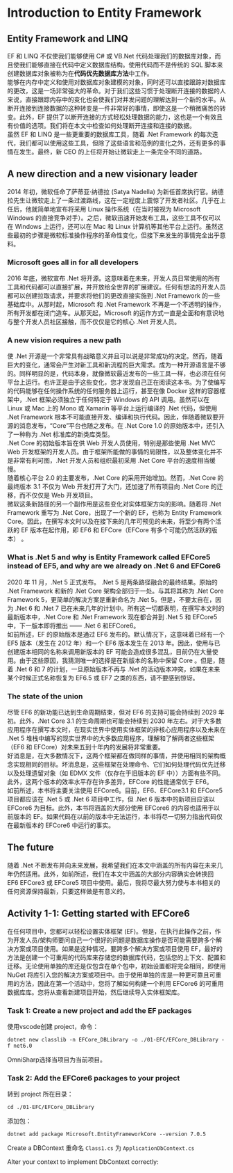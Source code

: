 # Introduction to Entity Framework
## Entity Framework and LINQ
EF 和 LINQ 不仅使我们能够使用 C# 或 VB.Net 代码处理我们的数据库对象，而且使我们能够直接在代码中定义数据库结构。使用代码而不是传统的 SQL 脚本来创建数据库对象被称为在**代码优先数据库方法**中工作。  
能够在内存中定义和使用对数据库对象建模的对象，同时还可以直接跟踪对数据库的更改，这是一场非常强大的革命。对于我们这些习惯于处理断开连接的数据的人来说，直接跟踪内存中的变化也会使我们对并发问题的理解达到一个新的水平。从断开连接到连接数据的这种转变是一件非常好的事情，即使这是一个稍微痛苦的转变。此外，EF 提供了以断开连接的方式轻松处理数据的能力，这也是一个有效且有价值的选项。我们将在本文中检查如何处理断开连接和连接的数据。  
虽然 EF 和 LINQ 是一些更重要的数据库工具，随着 .Net Framework 的每次迭代，我们都可以使用这些工具，但除了这些语言和范例的变化之外，还有更多的事情在发生。最终，新 CEO 的上任将开始让微软走上一条完全不同的道路。

## A new direction and a new visionary leader
2014 年初，微软任命了萨蒂亚·纳德拉 (Satya Nadella) 为新任首席执行官。纳德拉先生让微软走上了一条过渡路线，这在一定程度上震惊了开发者社区。几乎在上任后，他就简单地宣布将采用 Linux 操作系统（在当时被视为 Microsoft Windows 的直接竞争对手）。之后，微软迅速开始发布工具，这些工具不仅可以在 Windows 上运行，还可以在 Mac 和 Linux 计算机等其他平台上运行。虽然这些最初的步骤是微软标准操作程序的革命性变化，但接下来发生的事情完全出乎意料。 
### Microsoft goes all in for all developers
2016 年底，微软宣布 .Net 将开源。这意味着在未来，开发人员日常使用的所有工具和代码都可以直接扩展，并开放给全世界的扩展建议。任何有想法的开发人员都可以创建拉取请求，并要求将他们的更改直接实施到 .Net Framework 的一些基础库中。从那时起，Microsoft 和 .Net Framework 不再是一个不透明的操作，所有开发都在闭门造车。从那天起，Microsoft 的运作方式一直是全面和有意识地与整个开发人员社区接触，而不仅仅是它的核心 .Net 开发人员。

### A new vision requires a new path
使 .Net 开源是一个非常具有战略意义并且可以说是非常成功的决定。然而，随着巨大的变化，通常会产生对新工具和新流程的巨大需求。成为一种开源语言是不够的。同样明显的是，代码本身，就像微软最近发布的一些工具一样，也必须在任何平台上运行。也许正是由于这些变化，您才发现自己正在阅读这本书。为了使编写的代码能够在任何操作系统的任何服务器上运行，甚至在像 Docker 这样的容器框架中，.Net 框架必须独立于任何特定于 Windows 的 API 调用。虽然可以在 Linux 或 Mac 上的 Mono 或 Xamarin 等平台上运行编译的 .Net 代码，但使用 .Net Framework 根本不可能直接开发、编译和执行代码。因此，伴随着微软要开源的消息发布，“Core”平台也随之发布。在 .Net Core 1.0 的原始版本中，还引入了一种称为 .Net 标准库的新类库类型。  
.Net Core 的初始版本旨在供 Web 开发人员使用，特别是那些使用 .Net MVC Web 开发框架的开发人员。由于框架所能做的事情的局限性，以及整体变化并不是非常有利可图，.Net 开发人员和组织最初采用 .Net Core 平台的速度相当缓慢。  
随着核心平台 2.0 的主要发布，.Net Core 的采用开始增加。然而，.Net Core 的最终版本 3.1 不仅为 Web 开发打开了大门，还加速了所有项目向 .Net Core 的迁移，而不仅仅是 Web 开发项目。  
微软这条新路径的另一个副作用是这些变化对实体框架方向的影响。随着将 .Net Framework 重写为 .Net Core，出现了一个新的 EF，也称为 Entity Framework Core。因此，在撰写本文时以及在接下来的几年可预见的未来，将至少有两个活跃的 EF 版本在起作用，即 EF6 和 EFCore（EFCore 有多个可能仍然活跃的版本） 。

### What is .Net 5 and why is Entity Framework called EFCore5 instead of EF5, and why are we already on .Net 6 and EFCore6
2020 年 11 月，.Net 5 正式发布。 .Net 5 是两条路径融合的最终结果。原始的 .Net Framework 和新的 .Net Core 架构全部归于一处。与其将其称为 .Net Core Framework 5，更简单的解决方案是重新命名为 .Net 5。但是，不要太自在，因为 .Net 6 和 .Net 7 已在未来几年的计划中。所有这一切都表明，在撰写本文时的最新版本中，.Net Core 和 .Net Framework 现在都合并到 .Net 5 和 EFCore5 中，下一版本即将推出 —— .Net 6 和EFCore6。    
如前所述，EF 的原始版本是通过 EF6 发布的。默认情况下，这意味着已经有一个 EF5 版本（发生在 2012 年）和一个 EF6 版本发生在 2013 年。因此，使用与已创建版本相同的名称来调用新版本的 EF 可能会造成很多混乱，目前仍在大量使用。由于这些原因，我猜测唯一的选择是在新版本的名称中保留 Core 。但是，随着 .Net 6 和 7 的计划，一旦原始版本不再与 .Net 的活动版本冲突，如果在未来某个时候正式名称恢复为 EF6.5 或 EF7 之类的东西，请不要感到惊讶。

### The state of the union
尽管 EF6 的新功能已达到生命周期结束，但对 EF6 的支持可能会持续到 2029 年初。此外，.Net Core 3.1 的生命周期也可能会持续到 2030 年左右。对于大多数应用程序在撰写本文时，在现实世界中使用实体框架的非核心应用程序以及未来在 .Net 5 堆栈中编写的现实世界中的大多数应用程序，理解和了解两者这些框架（EF6 和 EFCore）对未来五到十年内的发展将非常重要。  
好消息是，在大多数情况下，这两个框架都在做同样的事情，并使用相同的架构概念实现相同的目标。坏消息是，这些框架在处理命令、它们如何处理代码优先迁移以及处理遗留对象（如 EDMX 文件（仅存在于旧版本的 EF 中））方面有些不同。此外，这两个版本的效率水平存在许多差异，EFCore 的性能通常优于 EF6。  
如前所述，本书将主要关注使用 EFCore6。目前，EF6、EFCore3.1 和 EFCore5 项目都应该在 .Net 5 或 .Net 6 项目中工作，但 .Net 6 版本中的新项目应该以EFCore6 为目标。此外，本书将涵盖的大部分使用 EFCore6 的内容也适用于以前版本的 EF。如果代码在以前的版本中无法运行，本书将尽一切努力指出代码仅在最新版本的 EFCore6 中运行的事实。

## The future
随着 .Net 不断发布并向未来发展，我希望我们在本文中涵盖的所有内容在未来几年仍然适用。此外，如前所述，我们在本文中涵盖的大部分内容确实会转换回 EF6 EFCore3 或 EFCore5 项目中使用。最后，我将尽最大努力使与本书相关的任何资源保持最新，只要这样做是有意义的。

## Activity 1-1: Getting started with EFCore6
在任何项目中，您都可以轻松设置实体框架 (EF)。但是，在执行此操作之前，作为开发人员/架构师要问自己一个很好的问题是数据库操作是否可能需要跨多个解决方案或项目使用。如果是这种情况，要跨多个解决方案或项目使用 EF，最好的方法是创建一个可重用的代码库来存储您的数据库代码，包括您的上下文、配置和迁移。无论使用单独的库还是仅包含在单个包中，初始设置都将完全相同，即使用 NuGet 将库引入您的解决方案或项目中。由于使用单独的库是一种更可靠且可重用的方法，因此在第一个活动中，您将了解如何构建一个利用 EFCore6 的可重用数据库库。您将从查看新建项目开始，然后继续导入实体框架库。

### Task 1: Create a new project and add the EF packages
使用vscode创建 project，命令：
```shell
dotnet new classlib -n EFCore_DBLibrary -o ./01-EFC/EFCore_DBLibrary -f net6.0
```
OmniSharp选择当项目为当前项目。

### Task 2: Add the EFCore6 packages to your project
转到 project 所在目录：
```shell
cd ./01-EFC/EFCore_DBLibrary
```
添加包：
```shell
dotnet add package Microsoft.EntityFrameworkCore --version 7.0.5
```
Create a DBContext
重命名 `Class1.cs` 为 `ApplicationDbContext.cs`

Alter your context to implement DbContext correctly:

